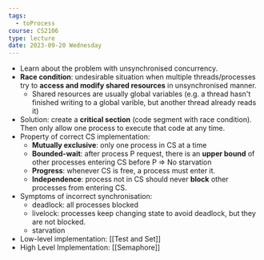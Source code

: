 ```yaml
---
tags:
  - toProcess
course: CS2106
type: lecture
date: 2023-09-20 Wednesday
---
```


- Learn about the problem with unsynchronised concurrency.
- **Race condition**: undesirable situation when multiple threads/processes try to **access and modify shared resources** in unsynchronised manner.
	- Shared resources are usually global variables (e.g. a thread hasn't finished writing to a global varible, but another thread already reads it)
- Solution: create a **critical section** (code segment with race condition). Then only allow one process to execute that code at any time.
- Property of correct CS implementation:
	- **Mutually exclusive**: only one process in CS at a time
	- **Bounded-wait**: after process P request, there is an **upper bound** of other processes entering CS before P => No starvation
	- **Progress**: whenever CS is free, a process must enter it.
	- **Independence**: process not in CS should never **block** other processes from entering CS.
- Symptoms of incorrect synchronisation:
	- deadlock: all processes blocked
	- livelock: processes keep changing state to avoid deadlock, but they are not blocked.
	- starvation
- Low-level implementation: [[Test and Set]]
- High Level Implementation: [[Semaphore]]




